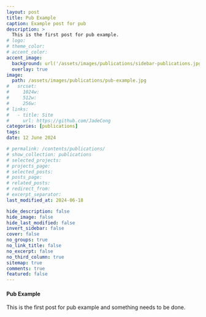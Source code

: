 ```yaml
---
layout: post
title: Pub Example
caption: Example post for pub
description: >
  This is the first post for pub example.
# logo:
# theme_color:
# accent_color:
accent_image:
  background: url('/assets/images/publications/sidebar-publications.jpg') center/cover
  overlay: true
image:
  path: /assets/images/publications/pub-example.jpg
#   srcset:
#     1024w:
#     512w:
#     256w:
# links:
#   - title: Site
#     url: https://github.com/JadeCong
categories: [publications]
tags:
date: 12 June 2024

# permalink: /contents/publications/
# show_collection: publications
# selected_projects:
# projects_page:
# selected_posts:
# posts_page:
# related_posts:
# redirect_from:
# excerpt_separator:
last_modified_at: 2024-06-18

hide_description: false
hide_image: false
hide_last_modified: false
invert_sidebar: false
cover: false
no_groups: true
no_link_title: false
no_excerpt: false
no_third_column: true
sitemap: true
comments: true
featured: false
---
```


#### Pub Example

This is the first post for pub example and something needs to be done.
